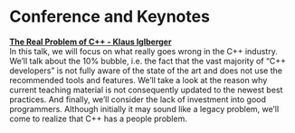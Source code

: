 # Conference and Keynotes

**[The Real Problem of C++ - Klaus Iglberger](https://youtu.be/vN0U4P4qmRY)**  
In this talk, we will focus on what really goes wrong in the C++ industry. We’ll talk about the 10% bubble, i.e. the fact that the vast majority of “C++ developers” is not fully aware of the state of the art and does not use the  recommended tools and features. We’ll take a look at the reason why current teaching material is not consequently updated to the newest best practices. And finally, we’ll consider the lack of investment into good  programmers. Although initially it may sound like a legacy problem, we’ll come to realize that C++ has a people problem.